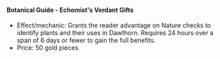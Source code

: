 #### Botanical Guide - Echomist's Verdant Gifts

- Effect/mechanic: Grants the reader advantage on Nature checks to identify plants and their uses in Dawthorn. Requires 24 hours over a span of 6 days or fewer to gain the full benefits.
- Price: 50 gold pieces